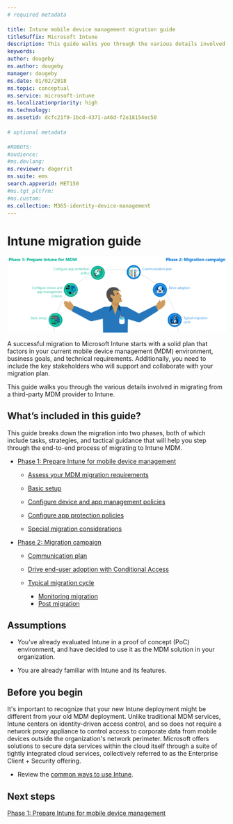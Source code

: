 ```yaml
---
# required metadata

title: Intune mobile device management migration guide
titleSuffix: Microsoft Intune
description: This guide walks you through the various details involved in migrating from a third-party MDM provider to Microsoft Intune.
keywords:
author: dougeby
ms.author: dougeby
manager: dougeby
ms.date: 01/02/2018
ms.topic: conceptual
ms.service: microsoft-intune
ms.localizationpriority: high
ms.technology:
ms.assetid: dcfc21f9-1bcd-4371-a46d-f2e18154ec50

# optional metadata

#ROBOTS:
#audience:
#ms.devlang:
ms.reviewer: dagerrit
ms.suite: ems
search.appverid: MET150
#ms.tgt_pltfrm:
#ms.custom:
ms.collection: M365-identity-device-management
---
```


# Intune migration guide

![Microsoft Intune MDM migration guide art](./media/MDM-migration-guide-art.PNG)

A successful migration to Microsoft Intune starts with a solid plan that factors in your current mobile device management (MDM) environment, business goals, and technical requirements. Additionally, you need to include the key stakeholders who will support and collaborate with your migration plan.

This guide walks you through the various details involved in migrating from a third-party MDM provider to Intune.

## What’s included in this guide?

This guide breaks down the migration into two phases, both of which include tasks, strategies, and tactical guidance that will help you step through the end-to-end process of migrating to Intune MDM.

-   [Phase 1: Prepare Intune for mobile device management](migration-guide-prepare.md)

    -   [Assess your MDM migration requirements](migration-guide-prepare.md#assess-mdm-requirements)

    -   [Basic setup](migration-guide-setup.md)

    -   [Configure device and app management policies](migration-guide-configure-policies.md)

    -   [Configure app protection policies](migration-guide-app-protection-policies.md)

    -   [Special migration considerations](migration-guide-considerations.md)

-   [Phase 2: Migration campaign](migration-guide-campaign.md)

    -   [Communication plan](migration-guide-communication-plan.md)

    -   [Drive end-user adoption with Conditional Access](migration-guide-drive-adoption.md)

    -   [Typical migration cycle](migration-guide-cycle.md)
        -   [Monitoring migration](migration-guide-cycle.md#monitoring-migration)
        -   [Post migration](migration-guide-cycle.md#post-migration)

## Assumptions

-   You've already evaluated Intune in a proof of concept (PoC) environment, and have decided to use it as the MDM solution in your organization.

-   You are already familiar with Intune and its features.

## Before you begin

It's important to recognize that your new Intune deployment might be different from your old MDM deployment. Unlike traditional MDM services, Intune centers on identity-driven access control, and so does not require a network proxy appliance to control access to corporate data from mobile devices outside the organization's network perimeter. Microsoft offers solutions to secure data services within the cloud itself through a suite of tightly integrated cloud services, collectively referred to as the Enterprise Client + Security offering.

-   Review the [common ways to use Intune](common-scenarios.md).

## Next steps

[Phase 1: Prepare Intune for mobile device management](migration-guide-prepare.md)
